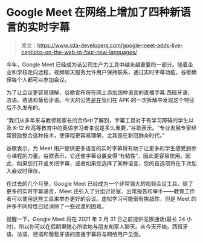# Google Meet 在网络上增加了四种新语言的实时字幕

> 原文：<https://www.xda-developers.com/google-meet-adds-live-captions-on-the-web-in-four-new-languages/>

今年，Google Meet 已经成为该公司生产力工具中越来越重要的一部分。随着企业和学校走向远程，视频聊天服务允许用户保持联系，通过实时字幕功能，谷歌确保每个人都可以参加会议。

为了让会议更容易理解，谷歌宣布将在网上添加四种语言的直播字幕:西班牙语、法语、德语和葡萄牙语。今天的公告[是在](https://www.xda-developers.com/google-meet-add-live-caption-support-french-german-spanish-portuguese/)我们在 APK 的一次拆解中发现这个特征后不久发布的。

“我们从多年来与教师和家长的合作中了解到，字幕工具对于有学习障碍的学生以及 K-12 和高等教育中的英语学习者来说是多么重要，”谷歌表示。“专业发展专家经常鼓励整合这种技术，使课程更容易理解，尤其是在新冠肺炎时代。”

谷歌表示，为 Meet 用户提供更多语言的实时字幕将有助于让更多的学生感受到参与课程的力量。谷歌表示，它还使字幕设置变得“有粘性”，因此更容易使用。因此，如果您打开或关闭字幕，或者如果您选择了某种语言，您的首选项将在下次加入会议时保存。

在过去的几个月里，Google Meet 已经成为一个非常强大的视频会议工具。除了更多的实时字幕语言，Meet 还引入了分组讨论室、出席报告和举手——教育工作者可以使用这些工具来举办更好的会议。虚拟学习可能很有挑战性，但是 Meet 的许多不同特性已经消除了一些过渡的困难。

提醒一下，Google Meet 将在 2021 年 3 月 31 日之前提供无限通话(最长 24 小时)，所以你可以在假期里随心所欲地与朋友和家人聊天。从今天开始，西班牙语、法语、德语和葡萄牙语的直播字幕将与网络用户见面。